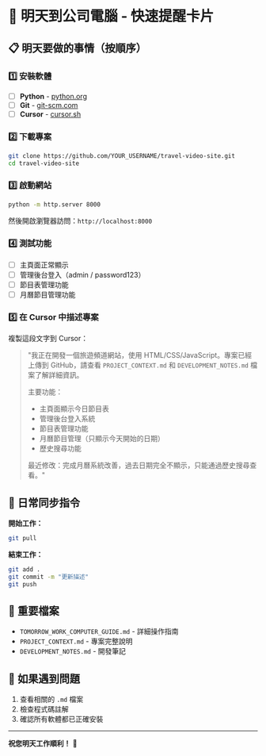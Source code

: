 # 🚀 明天到公司電腦 - 快速提醒卡片

## 📋 明天要做的事情（按順序）

### 1️⃣ 安裝軟體
- [ ] **Python** - [python.org](https://www.python.org/downloads/)
- [ ] **Git** - [git-scm.com](https://git-scm.com/downloads)
- [ ] **Cursor** - [cursor.sh](https://cursor.sh/)

### 2️⃣ 下載專案
```bash
git clone https://github.com/YOUR_USERNAME/travel-video-site.git
cd travel-video-site
```

### 3️⃣ 啟動網站
```bash
python -m http.server 8000
```
然後開啟瀏覽器訪問：`http://localhost:8000`

### 4️⃣ 測試功能
- [ ] 主頁面正常顯示
- [ ] 管理後台登入（admin / password123）
- [ ] 節目表管理功能
- [ ] 月曆節目管理功能

### 5️⃣ 在 Cursor 中描述專案
複製這段文字到 Cursor：

> "我正在開發一個旅遊頻道網站，使用 HTML/CSS/JavaScript。專案已經上傳到 GitHub，請查看 `PROJECT_CONTEXT.md` 和 `DEVELOPMENT_NOTES.md` 檔案了解詳細資訊。
> 
> 主要功能：
> - 主頁面顯示今日節目表
> - 管理後台登入系統
> - 節目表管理功能
> - 月曆節目管理（只顯示今天開始的日期）
> - 歷史搜尋功能
> 
> 最近修改：完成月曆系統改善，過去日期完全不顯示，只能通過歷史搜尋查看。"

## 🔄 日常同步指令

**開始工作：**
```bash
git pull
```

**結束工作：**
```bash
git add .
git commit -m "更新描述"
git push
```

## 📁 重要檔案
- `TOMORROW_WORK_COMPUTER_GUIDE.md` - 詳細操作指南
- `PROJECT_CONTEXT.md` - 專案完整說明
- `DEVELOPMENT_NOTES.md` - 開發筆記

## 🚨 如果遇到問題
1. 查看相關的 `.md` 檔案
2. 檢查程式碼註解
3. 確認所有軟體都已正確安裝

---

**祝您明天工作順利！** 🎯
